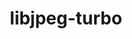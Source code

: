 ---
title: "libjpeg-turbo"
layout: cache
categories: [package, develop-2025-05-18]
meta: {"compilers": ["apple-clang@16.0.0", "gcc@10.5.0", "gcc@11.1.0", "gcc@11.4.0", "gcc@12.4.0", "gcc@13.2.0", "gcc@13.3.0", "gcc@7.5.0", "intel-oneapi-compilers@2024.1.0", "intel-oneapi-compilers@2025.1.0", "msvc@19.39.33523"], "num_specs": 16, "num_specs_by_stack": {"aws-pcluster-neoverse_v1": 1, "aws-pcluster-x86_64_v4": 2, "data-vis-sdk": 1, "developer-tools-aarch64-linux-gnu": 1, "developer-tools-darwin": 1, "developer-tools-x86_64_v3-linux-gnu": 1, "e4s": 2, "e4s-neoverse-v2": 1, "e4s-oneapi": 1, "e4s-rocm-external": 1, "hep": 1, "ml-darwin-aarch64-mps": 1, "ml-linux-aarch64-cpu": 1, "ml-linux-aarch64-cuda": 1, "ml-linux-x86_64-cpu": 1, "ml-linux-x86_64-cuda": 1, "radiuss": 1, "root": 16, "windows-vis": 1}, "oss": ["amzn2", "centos7", "rhel8", "sequoia", "ubuntu18.04", "ubuntu20.04", "ubuntu22.04", "ubuntu24.04", "windows10.0.20348"], "platforms": ["darwin", "linux", "windows"], "stacks": ["aws-pcluster-neoverse_v1", "aws-pcluster-x86_64_v4", "data-vis-sdk", "developer-tools-aarch64-linux-gnu", "developer-tools-darwin", "developer-tools-x86_64_v3-linux-gnu", "e4s", "e4s-neoverse-v2", "e4s-oneapi", "e4s-rocm-external", "hep", "ml-darwin-aarch64-mps", "ml-linux-aarch64-cpu", "ml-linux-aarch64-cuda", "ml-linux-x86_64-cpu", "ml-linux-x86_64-cuda", "radiuss", "root", "windows-vis"], "targets": ["aarch64", "neoverse_v1", "neoverse_v2", "x86_64", "x86_64_v3", "x86_64_v4"], "versions": ["3.0.4"]}
spec_details: [{"compiler": "intel-oneapi-compilers@2024.1.0", "hash": "bn5m5a3en5sb46mbuan6aoikuknjuvkz", "os": "amzn2", "platform": "linux", "size": "-", "stacks": ["aws-pcluster-x86_64_v4", "root"], "target": "x86_64_v3", "variants": ["build_system=cmake", "build_type=Release", "generator=make", "~ipo", "~jpeg8", "libs:=shared,static", "~partial_decoder", "+pic"], "versions": ["3.0.4"]}, {"compiler": "msvc@19.39.33523", "hash": "c4ag6onkyvqhg7sw42o6r7sbbrwxdjiq", "os": "windows10.0.20348", "platform": "windows", "size": "-", "stacks": ["root", "windows-vis"], "target": "x86_64", "variants": ["build_system=cmake", "build_type=Release", "generator=ninja", "~ipo", "~jpeg8", "libs:=shared,static", "~partial_decoder", "+pic"], "versions": ["3.0.4"]}, {"compiler": "gcc@11.4.0", "hash": "ccmsh6ilphkmj4c52lyjbsdsyj22z6bk", "os": "ubuntu22.04", "platform": "linux", "size": "-", "stacks": ["e4s-neoverse-v2", "root"], "target": "neoverse_v2", "variants": ["build_system=cmake", "build_type=Release", "generator=make", "~ipo", "~jpeg8", "libs:=shared,static", "~partial_decoder", "+pic"], "versions": ["3.0.4"]}, {"compiler": "intel-oneapi-compilers@2024.1.0", "hash": "ceuj2bl7r55fdly5nqa4zh4rbdzasabb", "os": "amzn2", "platform": "linux", "size": "-", "stacks": ["aws-pcluster-x86_64_v4", "root"], "target": "x86_64_v4", "variants": ["build_system=cmake", "build_type=Release", "generator=make", "~ipo", "~jpeg8", "libs:=shared,static", "~partial_decoder", "+pic"], "versions": ["3.0.4"]}, {"compiler": "gcc@12.4.0", "hash": "dqmnmmatn5gpjc4zes4agk7aogli74nv", "os": "amzn2", "platform": "linux", "size": "-", "stacks": ["aws-pcluster-neoverse_v1", "root"], "target": "neoverse_v1", "variants": ["build_system=cmake", "build_type=Release", "generator=make", "~ipo", "~jpeg8", "libs:=shared,static", "~partial_decoder", "+pic"], "versions": ["3.0.4"]}, {"compiler": "gcc@13.3.0", "hash": "ej4jjq3vxx56oyxs34idkloojwez3inp", "os": "rhel8", "platform": "linux", "size": "-", "stacks": ["developer-tools-aarch64-linux-gnu", "root"], "target": "aarch64", "variants": ["build_system=cmake", "build_type=Release", "generator=make", "~ipo", "~jpeg8", "libs:=shared,static", "~partial_decoder", "+pic"], "versions": ["3.0.4"]}, {"compiler": "gcc@7.5.0", "hash": "flvqnwcxb5dzybe6xs5cp573pp4rrz7c", "os": "ubuntu18.04", "platform": "linux", "size": "-", "stacks": ["radiuss", "root"], "target": "x86_64_v3", "variants": ["build_system=cmake", "build_type=Release", "generator=make", "~ipo", "~jpeg8", "libs:=shared,static", "~partial_decoder", "+pic"], "versions": ["3.0.4"]}, {"compiler": "intel-oneapi-compilers@2025.1.0", "hash": "gucu4xycurjparxiihq6buode6en4th4", "os": "ubuntu22.04", "platform": "linux", "size": "-", "stacks": ["e4s-oneapi", "root"], "target": "x86_64_v3", "variants": ["build_system=cmake", "build_type=Release", "generator=make", "~ipo", "~jpeg8", "libs:=shared,static", "~partial_decoder", "+pic"], "versions": ["3.0.4"]}, {"compiler": "apple-clang@16.0.0", "hash": "gwjczc2kchovdez2b7ofqlba6hs4h2yp", "os": "sequoia", "platform": "darwin", "size": "-", "stacks": ["developer-tools-darwin", "ml-darwin-aarch64-mps", "root"], "target": "aarch64", "variants": ["build_system=cmake", "build_type=Release", "generator=make", "~ipo", "~jpeg8", "libs:=shared,static", "~partial_decoder", "+pic"], "versions": ["3.0.4"]}, {"compiler": "gcc@13.2.0", "hash": "ioe7xd6bxuuckexya2nekysmr357dhxn", "os": "ubuntu24.04", "platform": "linux", "size": "-", "stacks": ["ml-linux-x86_64-cpu", "ml-linux-x86_64-cuda", "root"], "target": "x86_64_v3", "variants": ["build_system=cmake", "build_type=Release", "generator=make", "~ipo", "~jpeg8", "libs:=shared,static", "~partial_decoder", "+pic"], "versions": ["3.0.4"]}, {"compiler": "gcc@11.4.0", "hash": "lrq45adnpossbycjof27357n4m2oecnu", "os": "ubuntu22.04", "platform": "linux", "size": "-", "stacks": ["hep", "root"], "target": "x86_64_v3", "variants": ["build_system=cmake", "build_type=Release", "generator=make", "~ipo", "~jpeg8", "libs:=shared,static", "~partial_decoder", "+pic"], "versions": ["3.0.4"]}, {"compiler": "gcc@11.1.0", "hash": "rgsnhebrfrzklepz763izrc4dvgocgoz", "os": "ubuntu20.04", "platform": "linux", "size": "-", "stacks": ["data-vis-sdk", "root"], "target": "x86_64_v3", "variants": ["build_system=cmake", "build_type=Release", "generator=make", "~ipo", "~jpeg8", "libs:=shared,static", "~partial_decoder", "+pic"], "versions": ["3.0.4"]}, {"compiler": "gcc@11.4.0", "hash": "rqkrs6xl5vazxrtsnts6nahxaba2sckm", "os": "ubuntu22.04", "platform": "linux", "size": "-", "stacks": ["e4s", "root"], "target": "x86_64_v3", "variants": ["build_system=cmake", "build_type=Release", "generator=make", "~ipo", "~jpeg8", "libs:=shared,static", "~partial_decoder", "+pic"], "versions": ["3.0.4"]}, {"compiler": "gcc@11.4.0", "hash": "tms7vlfh3ardcwfqpzs7aaonqv47dfyf", "os": "ubuntu22.04", "platform": "linux", "size": "-", "stacks": ["e4s", "e4s-rocm-external", "root"], "target": "x86_64_v3", "variants": ["build_system=cmake", "build_type=Release", "generator=make", "~ipo", "~jpeg8", "libs:=shared,static", "~partial_decoder", "+pic"], "versions": ["3.0.4"]}, {"compiler": "gcc@13.2.0", "hash": "uujyvxhky2ggfkkpku642wyrq2xn6mhv", "os": "ubuntu24.04", "platform": "linux", "size": "-", "stacks": ["ml-linux-aarch64-cpu", "ml-linux-aarch64-cuda", "root"], "target": "aarch64", "variants": ["build_system=cmake", "build_type=Release", "generator=make", "~ipo", "~jpeg8", "libs:=shared,static", "~partial_decoder", "+pic"], "versions": ["3.0.4"]}, {"compiler": "gcc@10.5.0", "hash": "yvcy66v2q5q3oraddnk2bigecd7ol4pk", "os": "centos7", "platform": "linux", "size": "-", "stacks": ["developer-tools-x86_64_v3-linux-gnu", "root"], "target": "x86_64_v3", "variants": ["build_system=cmake", "build_type=Release", "generator=make", "~ipo", "~jpeg8", "libs:=shared,static", "~partial_decoder", "+pic"], "versions": ["3.0.4"]}]
---